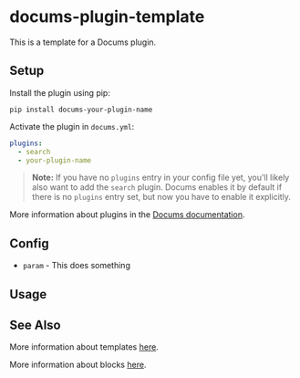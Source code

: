 # docums-plugin-template

This is a template for a Docums plugin.

## Setup

Install the plugin using pip:

`pip install docums-your-plugin-name`

Activate the plugin in `docums.yml`:
```yaml
plugins:
  - search
  - your-plugin-name
```

> **Note:** If you have no `plugins` entry in your config file yet, you'll likely also want to add the `search` plugin. Docums enables it by default if there is no `plugins` entry set, but now you have to enable it explicitly.

More information about plugins in the [Docums documentation][docums-plugins].

## Config

* `param` - This does something

## Usage

## See Also

More information about templates [here][docums-template].

More information about blocks [here][docums-block].

[docums-plugins]: http://khanhduy1407.github.io/docums/user-guide/plugins/
[docums-template]: https://khanhduy1407.github.io/docums/user-guide/custom-themes/#template-variables
[docums-block]: https://khanhduy1407.github.io/docums/user-guide/styling-your-docs/#overriding-template-blocks
